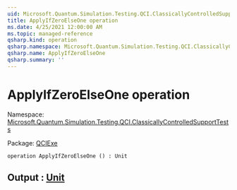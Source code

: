```yaml
---
uid: Microsoft.Quantum.Simulation.Testing.QCI.ClassicallyControlledSupportTests.ApplyIfZeroElseOne
title: ApplyIfZeroElseOne operation
ms.date: 4/25/2021 12:00:00 AM
ms.topic: managed-reference
qsharp.kind: operation
qsharp.namespace: Microsoft.Quantum.Simulation.Testing.QCI.ClassicallyControlledSupportTests
qsharp.name: ApplyIfZeroElseOne
qsharp.summary: ''
---
```


# ApplyIfZeroElseOne operation

Namespace: [Microsoft.Quantum.Simulation.Testing.QCI.ClassicallyControlledSupportTests](xref:Microsoft.Quantum.Simulation.Testing.QCI.ClassicallyControlledSupportTests)

Package: [QCIExe](https://nuget.org/packages/QCIExe)




```qsharp
operation ApplyIfZeroElseOne () : Unit
```


## Output : [Unit](xref:microsoft.quantum.qsharp.valueliterals#unit-literal)


